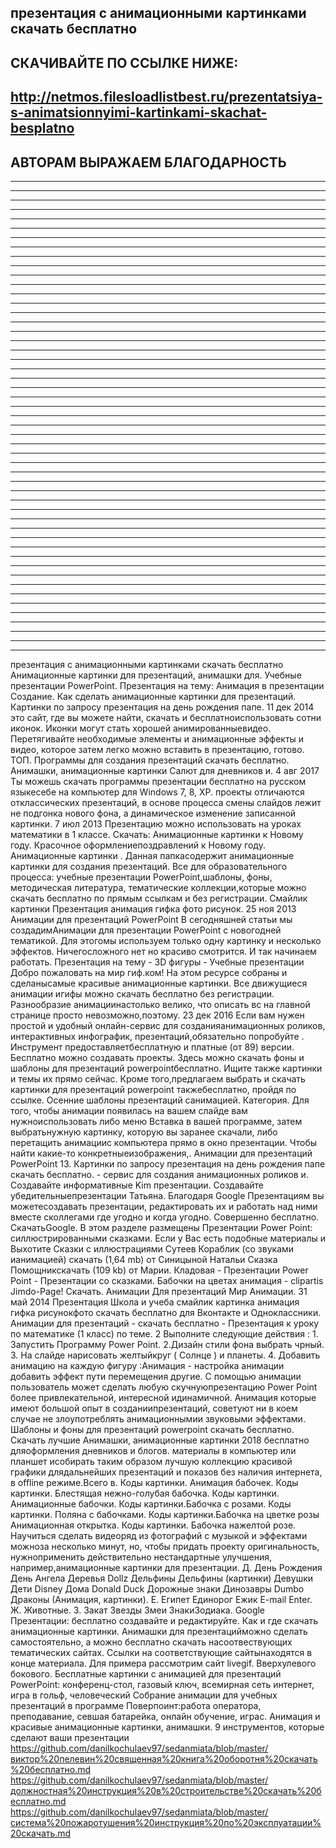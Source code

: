презентация с анимационными картинками скачать бесплатно
--------------------------------------------------
СКАЧИВАЙТЕ ПО ССЫЛКЕ НИЖЕ:
--------------------------------------------------
http://netmos.filesloadlistbest.ru/prezentatsiya-s-animatsionnyimi-kartinkami-skachat-besplatno
--------------------------------------------------
АВТОРАМ ВЫРАЖАЕМ БЛАГОДАРНОСТЬ
--------------------------------------------------
--------------------------------------------------
--------------------------------------------------
--------------------------------------------------
--------------------------------------------------
--------------------------------------------------
--------------------------------------------------
--------------------------------------------------
--------------------------------------------------
--------------------------------------------------
--------------------------------------------------
--------------------------------------------------
--------------------------------------------------
--------------------------------------------------
--------------------------------------------------
--------------------------------------------------
--------------------------------------------------
--------------------------------------------------
--------------------------------------------------
--------------------------------------------------
--------------------------------------------------
--------------------------------------------------
--------------------------------------------------
--------------------------------------------------
--------------------------------------------------
--------------------------------------------------
--------------------------------------------------
--------------------------------------------------
--------------------------------------------------
--------------------------------------------------
--------------------------------------------------
--------------------------------------------------
--------------------------------------------------
--------------------------------------------------
--------------------------------------------------
--------------------------------------------------
--------------------------------------------------
--------------------------------------------------
--------------------------------------------------
--------------------------------------------------
--------------------------------------------------
--------------------------------------------------
--------------------------------------------------
--------------------------------------------------
--------------------------------------------------
--------------------------------------------------
--------------------------------------------------
--------------------------------------------------
--------------------------------------------------
--------------------------------------------------
--------------------------------------------------
--------------------------------------------------
презентация с анимационными картинками скачать бесплатно Анимационные картинки для презентаций, анимашки для. Учебные презентации PowerPoint. Презентация на тему: Анимация в презентации Создание. Как сделать анимационные картинки для презентаций. Картинки по запросу презентация на день рождения папе. 11 дек 2014    это сайт, где вы можете найти, скачать и бесплатноиспользовать сотни иконок. Иконки могут стать хорошей  анимированныевидео. Перетягивайте необходимые элементы и анимационные эффекты и видео, которое затем легко можно вставить в презентацию, готово. ТОП. Программы для создания презентаций скачать бесплатно. Анимашки, анимационные картинки Салют для дневников и. 4 авг 2017  Ты можешь скачать программы презентации бесплатно на русском языкесебе на компьютер для Windows 7, 8, XP.  проекты отличаются отклассических презентаций, в основе процесса смены слайдов лежит не подгонка нового фона, а динамическое изменение записанной картинки. 7 июл 2013  Презентацию можно использовать на уроках математики в 1 классе. Скачать:  Анимационные картинки к Новому году. Красочное оформлениепоздравлений к Новому году. Анимационные картинки . Данная папкасодержит анимационные картинки для создания презентаций. Все для образовательного процесса: учебные презентации PowerPoint,шаблоны, фоны, методическая литература, тематические коллекции,которые можно скачать бесплатно по прямым ссылкам и без регистрации. Смайлик картинки Презентация анимация гифка фото рисунок. 25 ноя 2013  Анимации для презентаций PowerPoint В сегодняшней статьи мы создадимАнимации для презентации PowerPoint с новогодней тематикой. Для этогомы используем только одну картинку и несколько эффектов. Ничегосложного нет но красиво смотрится. И так начинаем работать. Презентация на тему - 3D фигуры - Учебные презентации
Добро пожаловать на мир гиф.ком! На этом ресурсе собраны и сделанысамые красивые анимационные картинки. Все движущиеся анимации игифы можно скачать бесплатно без регистрации. Разнообразие анимациинастолько велико, что описать вс на главной странице просто невозможно,поэтому. 23 дек 2016  Если вам нужен простой и удобный онлайн-сервис для созданияанимационных роликов, интерактивных инфографик, презентаций,обязательно попробуйте . Инструмент предоставляетбесплатную и платные (от 89) версии. Бесплатно можно создавать проекты. Здесь можно скачать фоны и шаблоны для презентаций powerpointбесплатно. Ищите также картинки и темы  их прямо сейчас. Кроме того,предлагаем выбрать и скачать картинки для презентаций powerpoint такжебесплатно, пройдя по ссылке.  Осенние шаблоны презентаций санимацией. Категория. Для того, чтобы анимации появилась на вашем слайде вам нужноиспользовать либо меню Вставка в вашей программе, затем выбратьнужную картинку, которую вы заранее скачали, либо перетащить анимациис компьютера прямо в окно презентации. Чтобы найти какие-то конкретныеизображения,. Анимации для презентаций PowerPoint  13. Картинки по запросу презентация на день рождения папе скачать бесплатно. - сервис для создания анимационных роликов и. Создавайте информативные Kim презентации. Создавайте убедительныепрезентации Татьяна. Благодаря Google Презентациям вы можетесоздавать презентации, редактировать их и работать над ними вместе сколлегами  где угодно и когда угодно. Совершенно бесплатно. СкачатьGoogle. В этом разделе размещены Презентации Power Point: силлюстрированными сказками. Если у Вас есть подобные материалы и Выхотите  Сказки с иллюстрациями  Сутеев Кораблик (со звуками ианимацией) скачать (1,64 mb) от Синицыной Натальи Сказка Помощникскачать (109 kb) от Марии. Кладовая - Презентации Power Point - Презентации со сказками. Бабочки на цветах анимация - clipartis Jimdo-Page! Скачать. Анимации Для презентаций  Мир Анимации. 31 май 2014  Презентация Школа и учеба смайлик картинка анимация гифка рисунокфото скачать бесплатно для Вконтакте и Одноклассники. Анимации для презентаций - скачать бесплатно -
Презентация к уроку по математике (1 класс) по теме. 2 Выполните следующие действия : 1. Запустить Программу Power Point. 2.Дизайн  стили фона  выбрать чрный. 3. На слайде нарисовать желтыйкруг ( Солнце ) и планеты. 4. Добавить анимацию на каждую фигуру :Анимация - настройка анимации  добавить эффект  пути перемещения другие. С помощью анимации пользователь может сделать любую скучнуюпрезентацию Power Point более привлекательной, интересной идинамичной. Анимация  которые имеют большой опыт в созданиипрезентаций, советуют ни в коем случае не злоупотреблять анимационнымии звуковыми эффектами. Шаблоны и фоны для презентаций powerpoint скачать бесплатно. Скачать лучшие Анимашки, анимационные картинки 2018 бесплатно дляоформления дневников и блогов.  материалы в компьютер или планшет исобирать таким образом лучшую коллекцию красивой графики длядальнейших презентаций и показов без наличия интернета, в offline режиме.Всего в. Коды картинки. Анимация бабочек. Коды картинки. Блестящая нежно-голубая бабочка. Коды картинки. Анимационные бабочки. Коды картинки.Бабочка с розами. Коды картинки. Поляна с бабочками. Коды картинки.Бабочка на цветке розы Анимационная открытка. Коды картинки. Бабочка нажелтой розе. Научиться сделать видеоряд из фотографий с музыкой и эффектами можноза несколько минут, но, чтобы придать проекту оригинальность, нужноприменить действительно нестандартные улучшения, например,анимационные картинки для презентации. Д. День Рождения  День Ангела  Деревья  Dollz  Дельфины  Дельфины (картинки)  Девушки  Дети  Disney  Дома  Donald Duck  Дорожные знаки Динозавры  Dumbo  Драконы (Анимация, картинки). Е. Египет  Единорог Ежик  E-mail  Enter. Ж. Животные. З. Закат  Звезды  Змеи  ЗнакиЗодиака. Google Презентации: бесплатно создавайте и редактируйте. Как и где скачать анимационные картинки. Анимашки для презентацийможно сделать самостоятельно, а можно бесплатно скачать насоотвествующих тематических сайтах. Ссылки на соответствующие сайтынаходятся в конце материала. Для примера рассмотрим сайт livegif. Вверхулевого бокового. Бесплатные картинки с анимацией для презентаций PowerPoint: конференц-стол, газовый ключ, всемирная сеть интернет, игра в гольф, человеческий Собрание анимации для учебных презентаций в программе Поверпоинт:работа оператора, преподавание, севшая батарейка, онлайн обучение, играс. Анимация и красивые анимационные картинки, анимашки. 9 инструментов, которые сделают ваши презентации
https://github.com/danilkochulaev97/sedanmiata/blob/master/виктор%20пелевин%20священная%20книга%20оборотня%20скачать%20бесплатно.md
https://github.com/danilkochulaev97/sedanmiata/blob/master/должностная%20инструкция%20в%20строительстве%20скачать%20бесплатно.md
https://github.com/danilkochulaev97/sedanmiata/blob/master/система%20пожаротушения%20инструкция%20по%20эксплуатации%20скачать.md